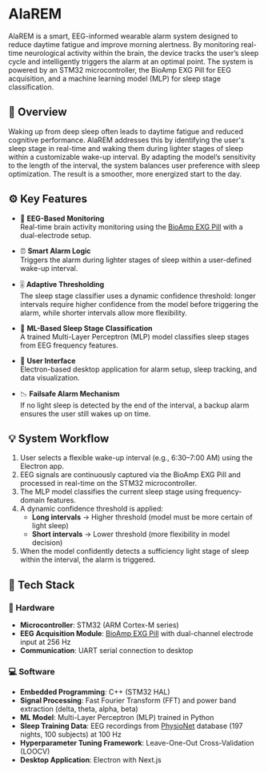 # AlaREM

AlaREM is a smart, EEG-informed wearable alarm system designed to reduce daytime fatigue and improve morning alertness. By monitoring real-time neurological activity within the brain, the device tracks the user’s sleep cycle and intelligently triggers the alarm at an optimal point. The system is powered by an STM32 microcontroller, the BioAmp EXG Pill for EEG acquisition, and a machine learning model (MLP) for sleep stage classification.

## 🧠 Overview

Waking up from deep sleep often leads to daytime fatigue and reduced cognitive performance. AlaREM addresses this by identifying the user's sleep stage in real-time and waking them during lighter stages of sleep within a customizable wake-up interval. By adapting the model’s sensitivity to the length of the interval, the system balances user preference with sleep optimization. The result is a smoother, more energized start to the day.

## ⚙️ Key Features

- 🧠 **EEG-Based Monitoring**  
  Real-time brain activity monitoring using the [BioAmp EXG Pill](https://github.com/upsidedownlabs/BioAmp-EXG-Pill) with a dual-electrode setup.

- ⏰ **Smart Alarm Logic**  
  Triggers the alarm during lighter stages of sleep within a user-defined wake-up interval.

- 🎚️ **Adaptive Thresholding**  
  The sleep stage classifier uses a dynamic confidence threshold: longer intervals require higher confidence from the model before triggering the alarm, while shorter intervals allow more flexibility.

- 🤖 **ML-Based Sleep Stage Classification**  
  A trained Multi-Layer Perceptron (MLP) model classifies sleep stages from EEG frequency features.

- 📱 **User Interface**  
  Electron-based desktop application for alarm setup, sleep tracking, and data visualization.

- 📉 **Failsafe Alarm Mechanism**  
  If no light sleep is detected by the end of the interval, a backup alarm ensures the user still wakes up on time.

## 💡 System Workflow

1. User selects a flexible wake-up interval (e.g., 6:30–7:00 AM) using the Electron app.
2. EEG signals are continuously captured via the BioAmp EXG Pill and processed in real-time on the STM32 microcontroller.
3. The MLP model classifies the current sleep stage using frequency-domain features.
4. A dynamic confidence threshold is applied:  
   - **Long intervals** → Higher threshold (model must be more certain of light sleep)  
   - **Short intervals** → Lower threshold (more flexibility in model decision)
5. When the model confidently detects a sufficiency light stage of sleep within the interval, the alarm is triggered.

## 🧰 Tech Stack

### 🧪 Hardware
- **Microcontroller**: STM32 (ARM Cortex-M series)
- **EEG Acquisition Module**: [BioAmp EXG Pill](https://github.com/upsidedownlabs/BioAmp-EXG-Pill) with dual-channel electrode input at 256 Hz
- **Communication**: UART serial connection to desktop

### 💻 Software
- **Embedded Programming**: C++ (STM32 HAL)
- **Signal Processing**: Fast Fourier Transform (FFT) and power band extraction (delta, theta, alpha, beta)
- **ML Model**: Multi-Layer Perceptron (MLP) trained in Python
- **Sleep Training Data**: EEG recordings from [PhysioNet](https://physionet.org/content/sleep-edfx/1.0.0/) database (197 nights, 100 subjects) at 100 Hz
- **Hyperparameter Tuning Framework**: Leave-One-Out Cross-Validation (LOOCV)
- **Desktop Application**: Electron with Next.js
